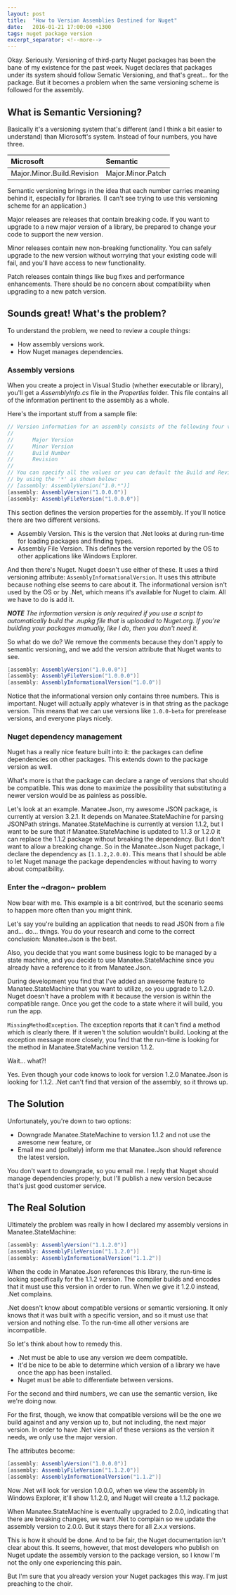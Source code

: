 ```yaml
---
layout: post
title:  "How to Version Assemblies Destined for Nuget"
date:   2016-01-21 17:00:00 +1300
tags: nuget package version
excerpt_separator: <!--more-->
---
```

Okay. Seriously. Versioning of third-party Nuget packages has been the bane of my existence for the past week. Nuget declares that packages under its system should follow Sematic Versioning, and that's great... for the package. But it becomes a problem when the same versioning scheme is followed for the assembly.

<!--more-->

## What is Semantic Versioning?

Basically it's a versioning system that's different (and I think a bit easier to understand) than Microsoft's system. Instead of four numbers, you have three.

| Microsoft                  | Semantic          |
| :------------------------- | :---------------- |
| Major.Minor.Build.Revision | Major.Minor.Patch |

Semantic versioning brings in the idea that each number carries meaning behind it, especially for libraries. (I can't see trying to use this versioning scheme for an application.)

Major releases are releases that contain breaking code. If you want to upgrade to a new major version of a library, be prepared to change your code to support the new version.

Minor releases contain new non-breaking functionality. You can safely upgrade to the new version without worrying that your existing code will fail, and you'll have access to new functionality.

Patch releases contain things like bug fixes and performance enhancements. There should be no concern about compatibility when upgrading to a new patch version.

## Sounds great! What's the problem?

To understand the problem, we need to review a couple things:

- How assembly versions work.
- How Nuget manages dependencies.

### Assembly versions

When you create a project in Visual Studio (whether executable or library), you'll get a *AssemblyInfo.cs* file in the *Properties* folder. This file contains all of the information pertinent to the assembly as a whole.

Here's the important stuff from a sample file:

```c#
// Version information for an assembly consists of the following four values:
//
//      Major Version
//      Minor Version 
//      Build Number
//      Revision
//
// You can specify all the values or you can default the Build and Revision Numbers 
// by using the '*' as shown below:
// [assembly: AssemblyVersion("1.0.*")]
[assembly: AssemblyVersion("1.0.0.0")]
[assembly: AssemblyFileVersion("1.0.0.0")]
```

This section defines the version properties for the assembly. If you'll notice there are two different versions.

- Assembly Version. This is the version that .Net looks at during run-time for loading packages and finding types.
- Assembly File Version. This defines the version reported by the OS to other applications like Windows Explorer.

And then there's Nuget. Nuget doesn't use either of these. It uses a third versioning attribute: `AssemblyInformationalVersion`. It uses this attribute because nothing else seems to care about it. The informational version isn't used by the OS or by .Net, which means it's available for Nuget to claim. All we have to do is add it.

***NOTE** The information version is only required if you use a script to automatically build the .nupkg file that is uploaded to Nuget.org. If you're building your packages manually, like I do, then you don't need it.*

So what do we do? We remove the comments because they don't apply to semantic versioning, and we add the version attribute that Nuget wants to see.

```c#
[assembly: AssemblyVersion("1.0.0.0")]
[assembly: AssemblyFileVersion("1.0.0.0")]
[assembly: AssemblyInformationalVersion("1.0.0")]
```

Notice that the informational version only contains three numbers. This is important. Nuget will actually apply whatever is in that string as the package version. This means that we can use versions like `1.0.0-beta` for prerelease versions, and everyone plays nicely.

### Nuget dependency management

Nuget has a really nice feature built into it: the packages can define dependencies on other packages. This extends down to the package version as well.

What's more is that the package can declare a range of versions that should be compatible. This was done to maximize the possibility that substituting a newer version would be as painless as possible.

Let's look at an example. Manatee.Json, my awesome JSON package, is currently at version 3.2.1. It depends on Manatee.StateMachine for parsing JSONPath strings. Manatee.StateMachine is currently at version 1.1.2, but I want to be sure that if Manatee.StateMachine is updated to 1.1.3 or 1.2.0 it can replace the 1.1.2 package without breaking the dependency. But I don't want to allow a breaking change. So in the Manatee.Json Nuget package, I declare the dependency as `[1.1.2,2.0.0)`. This means that I should be able to let Nuget manage the package dependencies without having to worry about compatibility.

### Enter the ~dragon~ problem

Now bear with me. This example is a bit contrived, but the scenario seems to happen more often than you might think.

Let's say you're building an application that needs to read JSON from a file and... do... things. You do your research and come to the correct conclusion: Manatee.Json is the best.

Also, you decide that you want some business logic to be managed by a state machine, and you decide to use Manatee.StateMachine since you already have a reference to it from Manatee.Json.

During development you find that I've added an awesome feature to Manatee.StateMachine that you want to utilize, so you upgrade to 1.2.0. Nuget doesn't have a problem with it because the version is within the compatible range. Once you get the code to a state where it will build, you run the app.

`MissingMethodException`. The exception reports that it can't find a method which is clearly there. If it weren't the solution wouldn't build. Looking at the exception message more closely, you find that the run-time is looking for the method in Manatee.StateMachine version 1.1.2.

Wait... what?!

Yes. Even though your code knows to look for version 1.2.0 Manatee.Json is looking for 1.1.2. .Net can't find that version of the assembly, so it throws up.

## The Solution

Unfortunately, you're down to two options:

- Downgrade Manatee.StateMachine to version 1.1.2 and not use the awesome new feature, or
- Email me and (politely) inform me that Manatee.Json should reference the latest version.

You don't want to downgrade, so you email me. I reply that Nuget should manage dependencies properly, but I'll publish a new version because that's just good customer service.

## The Real Solution

Ultimately the problem was really in how I declared my assembly versions in Manatee.StateMachine:

```c#
[assembly: AssemblyVersion("1.1.2.0")]
[assembly: AssemblyFileVersion("1.1.2.0")]
[assembly: AssemblyInformationalVersion("1.1.2")]
```

When the code in Manatee.Json references this library, the run-time is looking specifically for the 1.1.2 version. The compiler builds and encodes that it must use this version in order to run. When we give it 1.2.0 instead, .Net complains.

.Net doesn't know about compatible versions or semantic versioning. It only knows that it was built with a specific version, and so it must use that version and nothing else. To the run-time all other versions are incompatible.

So let's think about how to remedy this.

- .Net must be able to use any version we deem compatible.
- It'd be nice to be able to determine which version of a library we have once the app has been installed.
- Nuget must be able to differentiate between versions.

For the second and third numbers, we can use the semantic version, like we're doing now.

For the first, though, we know that compatible versions will be the one we build against and any version up to, but not including, the next major version. In order to have .Net view all of these versions as the version it needs, we only use the major version.

The attributes become:

```c#
[assembly: AssemblyVersion("1.0.0.0")]
[assembly: AssemblyFileVersion("1.1.2.0")]
[assembly: AssemblyInformationalVersion("1.1.2")]
```

Now .Net will look for version 1.0.0.0, when we view the assembly in Windows Explorer, it'll show 1.1.2.0, and Nuget will create a 1.1.2 package.

When Manatee.StateMachine is eventually upgraded to 2.0.0, indicating that there are breaking changes, we want .Net to complain so we update the assembly version to 2.0.0. But it stays there for all 2.x.x versions.

This is how it should be done. And to be fair, the Nuget documentation isn't clear about this. It seems, however, that most developers who publish on Nuget update the assembly version to the package version, so I know I'm not the only one experiencing this pain.

But I'm sure that you already version your Nuget packages this way. I'm just preaching to the choir.